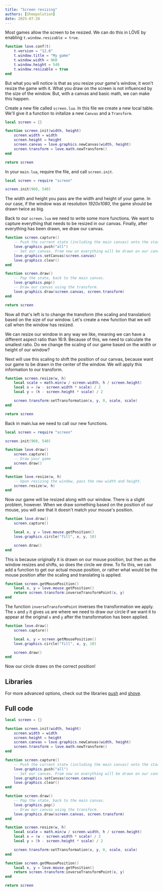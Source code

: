 ```yaml
---
title: "Screen resizing"
authors: [Sheepolution]
date: 2025-07-28
---
```


Most games allow the screen to be resized. We can do this in LÖVE by enabling `t.window.resizable = true`.

```lua
function love.conf(t)
    t.version = "12.0"
    t.window.title = "My game"
    t.window.width = 960
    t.window.height = 540
    t.window.resizable = true
end
```

But what you will notice is that as you resize your game's window, it won't resize the game with it. What you draw on the screen is not influenced by the size of the window. But, with a canvas and basic math, we can make this happen.

Create a new file called `screen.lua`. In this file we create a new local table. We'll give it a function to initalize a new `Canvas` and a `Transform`.

```lua
local screen = {}

function screen.init(width, height)
    screen.width = width
    screen.height = height
    screen.canvas = love.graphics.newCanvas(width, height)
    screen.transform = love.math.newTransform()
end

return screen
```

In your `main.lua`, require the file, and call `screen.init`.

```lua
local screen = require "screen"

screen.init(960, 540)
```

The width and height you pass are the width and height of your game. In our case, if the window was at resolution *1920x1080*, the game should be drawn twice as big.

Back to our `screen.lua` we need to write some more functions. We want to capture everything that needs to be resized in our canvas. Finally, after everything has been drawn, we draw our canvas.

```lua
function screen.capture()
    -- Push the current state (including the main canvas) onto the stack.
    love.graphics.push("all")
    -- Set our canvas. From now on everything will be drawn on our canvas.
    love.graphics.setCanvas(screen.canvas)
    love.graphics.clear()
end

function screen.draw()
    -- Pop the state, back to the main canvas.
    love.graphics.pop()
    -- Draw our canvas using the transform.
    love.graphics.draw(screen.canvas, screen.transform)
end

return screen
```

Now all that's left is to change the transform (the scaling and translation) based on the size of our window. Let's create a new function that we will call when the window has resized.

We can resize our window in any way we like, meaning we can have a different aspect ratio than 16:9. Because of this, we need to calculate the smallest ratio. Do we change the scaling of our game based on the width or height of our window?

Next will use this scaling to shift the position of our canvas, because want our game to be drawn in the center of the window. We will apply this information to our transform.

```lua
function screen.resize(w, h)
    local scale = math.min(w / screen.width, h / screen.height)
    local x = (w - screen.width * scale) / 2
    local y = (h - screen.height * scale) / 2

    screen.transform:setTransformation(x, y, 0, scale, scale)
end

return screen
```

Back in main.lua we need to call our new functions.

```lua
local screen = require "screen"

screen.init(960, 540)

function love.draw()
    screen.capture()
    -- Draw your game
    screen.draw()
end

function love.resize(w, h)
    -- Upon resizing the window, pass the new width and height.
    screen.resize(w, h)
end
```

Now our game will be resized along with our window. There is a slight problem, however. When we draw something based on the position of our mouse, you will see that it doesn't match your mouse's position.

```lua
function love.draw()
    screen.capture()

    local x, y = love.mouse.getPosition()
    love.graphics.circle("fill", x, y, 10)

    screen.draw()
end
```

This is because originally it is drawn on our mouse position, but then as the window resizes and shifts, so does the circle we drew. To fix this, we can add a function to get our actual mouse position, or rather what would be the mouse position after the scaling and translating is applied.

```lua
function screen.getMousePosition()
    local x, y = love.mouse.getPosition()
    return screen.transform:inverseTransformPoint(x, y)
end
```

The function `inverseTransformPoint` inverses the transformation we apply. The `x` and `y` it gives us are where we need to draw our circle if we want it to appear at the original `x` and `y` after the transformation has been applied.

```lua
function love.draw()
    screen.capture()

    local x, y = screen.getMousePosition()
    love.graphics.circle("fill", x, y, 10)

    screen.draw()
end
```

Now our circle draws on the correct position!

## Libraries

For more advanced options, check out the libraries [push](https://github.com/Ulydev/push) and [shove](https://github.com/Oval-Tutu/shove).

## Full code

```lua
local screen = {}

function screen.init(width, height)
    screen.width = width
    screen.height = height
    screen.canvas = love.graphics.newCanvas(width, height)
    screen.transform = love.math.newTransform()
end

function screen.capture()
    -- Push the current state (including the main canvas) onto the stack.
    love.graphics.push("all")
    -- Set our canvas. From now on everything will be drawn on our canvas.
    love.graphics.setCanvas(screen.canvas)
    love.graphics.clear()
end

function screen.draw()
    -- Pop the state, back to the main canvas.
    love.graphics.pop()
    -- Draw our canvas using the transform.
    love.graphics.draw(screen.canvas, screen.transform)
end

function screen.resize(w, h)
    local scale = math.min(w / screen.width, h / screen.height)
    local x = (w - screen.width * scale) / 2
    local y = (h - screen.height * scale) / 2

    screen.transform:setTransformation(x, y, 0, scale, scale)
end

function screen.getMousePosition()
    local x, y = love.mouse.getPosition()
    return screen.transform:inverseTransformPoint(x, y)
end

return screen
```